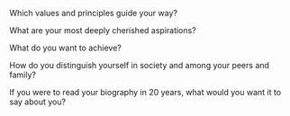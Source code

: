 Which values and principles guide your way? 

What are your most deeply cherished aspirations? 

What do you want to achieve? 

How do you distinguish yourself in society and among your peers and family? 

If you were to read your biography in 20 years, what would you want it to say about you?
